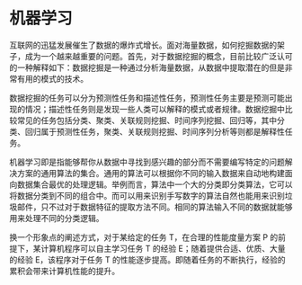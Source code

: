 # 机器学习

互联网的迅猛发展催生了数据的爆炸式增长。面对海量数据，如何挖掘数据的架子，成为一个越来越重要的问题。首先，对于数据挖掘的概念，目前比较广泛认可的一种解释如下：数据挖掘是一种通过分析海量数据，从数据中提取潜在的但是非常有用的模式的技术。

数据挖掘的任务可以分为预测性任务和描述性任务，预测性任务主要是预测可能出现的情况；描述性任务则是发现一些人类可以解释的模式或者规律。数据挖掘中比较常见的任务包括分类、聚类、关联规则挖掘、时间序列挖掘、回归等，其中分类、回归属于预测性任务，聚类、关联规则挖掘、时间序列分析等则都是解释性任务。

机器学习即是指能够帮你从数据中寻找到感兴趣的部分而不需要编写特定的问题解决方案的通用算法的集合。通用的算法可以根据你不同的输入数据来自动地构建面向数据集合最优的处理逻辑。举例而言，算法中一个大的分类即分类算法，它可以将数据分类到不同的组合中。而可以用来识别手写数字的算法自然也能用来识别垃圾邮件，只不过对于数据特征的提取方法不同。相同的算法输入不同的数据就能够用来处理不同的分类逻辑。

换一个形象点的阐述方式，对于某给定的任务 T，在合理的性能度量方案 P 的前提下，某计算机程序可以自主学习任务 T 的经验 E；随着提供合适、优质、大量的经验 E，该程序对于任务 T 的性能逐步提高。即随着任务的不断执行，经验的累积会带来计算机性能的提升。

